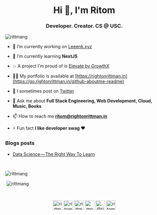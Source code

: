 <h1 align="center">Hi 👋, I'm Ritom</h1>
<h3 align="center">Developer. Creator. CS @ USC.</h3>

<p align="left"> <img src="https://komarev.com/ghpvc/?username=rittmang&color=brightgreen" alt="rittmang" /> </p>

- 🔭 I’m currently working on [Leeenk.xyz](https://leeenk.xyz)

- 🌱 I’m currently learning **NextJS**

- 💥 A project I'm proud of is [Elevate by GrowthX](https://chrome.google.com/webstore/detail/elevate-by-growthx/gaaeokfljnaahnemphknpchoimmbmhjj)

- 👨‍💻 My portfolio is available at [https://rightonrittman.in](https://go.rightonrittman.in/github-aboutme-readme)

- 📝 I sometimes post on [Twitter](https://go.rightonrittman.in/twitter)

- 💬 Ask me about **Full Stack Engineering, Web Development, Cloud, Music, Books**

- 📫 How to reach me **ritom@rightonrittman.in**

- ⚡ Fun fact **I like developer swag ❤**
  
  
### Blogs posts
<!-- BLOG-POST-LIST:START -->
- [Data Science — The Right Way To Learn](https://medium.com/analytics-vidhya/hands-on-with-data-mining-736c84d5d03b?source=rss-20ca8d714d12------2)
<!-- BLOG-POST-LIST:END -->
  

<br>
<p><img align="left" src="https://github-readme-stats.vercel.app/api/top-langs/?username=rittmang&layout=compact&hide=jupyter%20notebook,css,scss,c,c%2B%2B&langs_count=9" alt="rittmang" /></p>
<br>
<p>&nbsp;<img align="center" src="https://github-readme-stats.vercel.app/api?username=rittmang&show_icons=true" alt="rittmang" /></p>
<br>
<p align="center">
<a href="https://twitter.com/rittmang" target="blank"><img align="center" src="https://cdn.jsdelivr.net/npm/simple-icons@3.0.1/icons/twitter.svg" alt="rittmang" height="30" width="30" /></a>
<a href="https://linkedin.com/in/ritomgupta1" target="blank"><img align="center" src="https://cdn.jsdelivr.net/npm/simple-icons@3.0.1/icons/linkedin.svg" alt="ritomgupta1" height="30" width="30" /></a>
<a href="https://fb.com/rittmang" target="blank"><img align="center" src="https://cdn.jsdelivr.net/npm/simple-icons@3.0.1/icons/facebook.svg" alt="rittmang" height="30" width="30" /></a>
<a href="https://instagram.com/monsieur_rittman" target="blank"><img align="center" src="https://cdn.jsdelivr.net/npm/simple-icons@3.0.1/icons/instagram.svg" alt="monsieur_rittman" height="30" width="30" /></a>
<a href="https://medium.com/@ritomgupta" target="blank"><img align="center" src="https://cdn.jsdelivr.net/npm/simple-icons@3.0.1/icons/medium.svg" alt="@ritomgupta" height="30" width="30" /></a>
<a href="https://www.youtube.com/c/RitomGupta001" target="blank"><img align="center" src="https://cdn.jsdelivr.net/npm/simple-icons@3.0.1/icons/youtube.svg" alt="ritom gupta" height="30" width="30" /></a>
</p>
